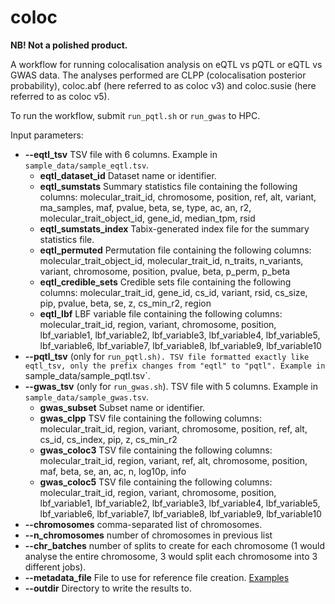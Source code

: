 # coloc

**NB! Not a polished product.**

A workflow for running colocalisation analysis on eQTL vs pQTL or eQTL vs GWAS data. The analyses performed are CLPP (colocalisation posterior probability), coloc.abf (here referred to as coloc v3) and coloc.susie (here referred to as coloc v5). 

To run the workflow, submit `run_pqtl.sh` or `run_gwas` to HPC. 

Input parameters:
* **--eqtl_tsv** TSV file with 6 columns. Example in `sample_data/sample_eqtl.tsv`. 
    * **eqtl_dataset_id** Dataset name or identifier.
    * **eqtl_sumstats** Summary statistics file containing the following columns: molecular_trait_id, chromosome, position, ref, alt, variant, ma_samples, maf, pvalue, beta, se, type, ac, an, r2, molecular_trait_object_id, gene_id, median_tpm, rsid
    * **eqtl_sumstats_index** Tabix-generated index file for the summary statistics file.
    * **eqtl_permuted** Permutation file containing the following columns: molecular_trait_object_id, molecular_trait_id, n_traits, n_variants, variant, chromosome, position, pvalue, beta, p_perm, p_beta
    * **eqtl_credible_sets** Credible sets file containing the following columns: molecular_trait_id, gene_id, cs_id, variant, rsid, cs_size, pip, pvalue, beta, se, z, cs_min_r2, region
    * **eqtl_lbf** LBF variable file containing the following columns: molecular_trait_id, region, variant, chromosome, position, lbf_variable1, lbf_variable2, lbf_variable3, lbf_variable4, lbf_variable5, lbf_variable6, lbf_variable7, lbf_variable8, lbf_variable9, lbf_variable10
* **--pqtl_tsv** (only for `run_pqtl.sh). TSV file formatted exactly like eqtl_tsv, only the prefix changes from "eqtl" to "pqtl". Example in `sample_data/sample_pqtl.tsv`.
* **--gwas_tsv** (only for `run_gwas.sh`). TSV file with 5 columns. Example in `sample_data/sample_gwas.tsv`. 
    * **gwas_subset** Subset name or identifier.
    * **gwas_clpp** TSV file containing the following columns: molecular_trait_id, region, variant, chromosome, position, ref, alt, cs_id, cs_index, pip, z, cs_min_r2
    * **gwas_coloc3** TSV file containing the following columns: molecular_trait_id, region, variant, ref, alt, chromosome, position, maf, beta, se, an, ac, n, log10p, info
    * **gwas_coloc5** TSV file containing the following columns:
    molecular_trait_id, region, variant, chromosome, position, lbf_variable1, lbf_variable2, lbf_variable3, lbf_variable4, lbf_variable5, lbf_variable6, lbf_variable7, lbf_variable8, lbf_variable9, lbf_variable10
* **--chromosomes** comma-separated list of chromosomes. 
* **--n_chromosomes** number of chromosomes in previous list
* **--chr_batches** number of splits to create for each chromosome (1 would analyse the entire chromosome, 3 would split each chromosome into 3 different jobs).
* **--metadata_file** File to use for reference file creation. [Examples](https://zenodo.org/record/3366011#.ZBgpJrRBwl4)
* **--outdir** Directory to write the results to.
